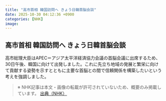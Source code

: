 ```yaml
---
title: "高市首相 韓国訪問へ きょう日韓首脳会談"
date: 2025-10-30 04:12:36 +0900
categories: [NHK]
image: 
---
```

## 高市首相 韓国訪問へ きょう日韓首脳会談

高市総理大臣はAPEC＝アジア太平洋経済協力会議の首脳会議に出席するため、30日午後、韓国に向けて出発しました。これに先立ち地域の発展と繁栄に向けて貢献する姿勢を示すとともに主要な首脳との間で信頼関係を構築したいという考えを強調しました。

> ※ NHK記事は本文・画像の転載が許可されていないため、概要のみ掲載しています。
[出典（NHK）](http://www3.nhk.or.jp/news/html/20251030/k10014963141000.html)
